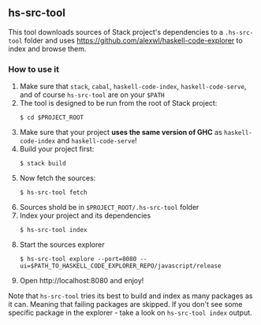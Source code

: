 ## hs-src-tool

This tool downloads sources of Stack project's dependencies to a `.hs-src-tool` folder and uses https://github.com/alexwl/haskell-code-explorer to index and browse them.

### How to use it

1. Make sure that `stack`, `cabal`, `haskell-code-index`, `haskell-code-serve`, and of course `hs-src-tool` are on your `$PATH`
1. The tool is designed to be run from the root of Stack project:
   ```shell
   $ cd $PROJECT_ROOT
   ```
1. Make sure that your project **uses the same version of GHC** as `haskell-code-index` and `haskell-code-serve`!
1. Build your project first:
   ```shell
   $ stack build
   ```
1. Now fetch the sources:
   ```shell
   $ hs-src-tool fetch
   ```
1. Sources shold be in `$PROJECT_ROOT/.hs-src-tool` folder
1. Index your project and its dependencies
   ``` shell
   $ hs-src-tool index
   ```
1. Start the sources explorer
   ```shell
   $ hs-src-tool explore --port=8080 --ui=$PATH_TO_HASKELL_CODE_EXPLORER_REPO/javascript/release
   ```
1. Open http://localhost:8080 and enjoy!

Note that `hs-src-tool` tries its best to build and index as many packages as it can. Meaning that failing packages are skipped. If you don't see some specific package in the explorer - take a look on `hs-src-tool index` output.
